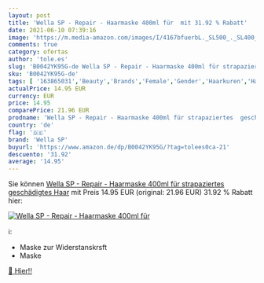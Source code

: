 ```yaml
---
layout: post
title: 'Wella SP - Repair - Haarmaske 400ml für  mit 31.92 % Rabatt'
date: 2021-06-10 07:39:16
image: 'https://m.media-amazon.com/images/I/4167bfuerbL._SL500_._SL400_.jpg'
comments: true
category: ofertas
author: 'tole.es'
slug: 'B0042YK95G-de Wella SP - Repair - Haarmaske 400ml für strapaziertes...'
sku: 'B0042YK95G-de'
tags: [ '163865031','Beauty','Brands','Female','Gender','Haarkuren','Haarpflege & Styling','Pflegeprodukte','Produkte','Sale','wella sp', ]
actualPrice: 14.95 EUR
currency: EUR
price: 14.95
comparePrice: 21.96 EUR
prodname: 'Wella SP - Repair - Haarmaske 400ml für strapaziertes  geschädigtes Haar'
country: 'de'
flag: '🇩🇪'
brand: 'Wella SP'
buyurl: 'https://www.amazon.de/dp/B0042YK95G/?tag=tolees0ca-21'
descuento: '31.92'
average: '14.95'
---
```


Sie können [Wella SP - Repair - Haarmaske 400ml für strapaziertes  geschädigtes Haar](https://www.amazon.de/dp/B0042YK95G/?tag=tolees0ca-21) mit Preis 14.95 EUR (original: 21.96 EUR) 31.92 % Rabatt hier:

[![Wella SP - Repair - Haarmaske 400ml für ](https://m.media-amazon.com/images/I/4167bfuerbL._SL500_._SL400_.jpg)](https://www.amazon.de/dp/B0042YK95G/?tag=tolees0ca-21)

ℹ️:

- Maske zur Widerstanskrsft
- Maske

[🛒 Hier!!](https://www.amazon.de/dp/B0042YK95G/?tag=tolees0ca-21)
